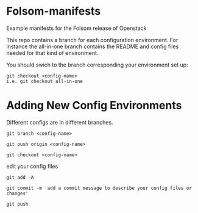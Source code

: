 Folsom-manifests
================

Example manifests for the Folsom release of Openstack

This repo contains a branch for each configuration environment.
For instance the all-in-one branch contains the README and config
files needed for that kind of environment.

You should swich to the branch corresponding your environment set up:

	git checkout <config-name>
	i.e. git checkout all-in-one

Adding New Config Environments
==============================

Different configs are in different branches. 

	git branch <config-name>

	git push origin <config-name>

	git checkout <config-name>

edit your config files

	git add -A

	git commit -m 'add a commit message to describe your config files or changes'

	git push
